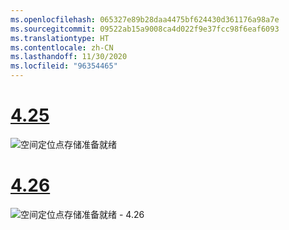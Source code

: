 ```yaml
---
ms.openlocfilehash: 065327e89b28daa4475bf624430d361176a98a7e
ms.sourcegitcommit: 09522ab15a9008ca4d022f9e37fcc98f6eaf6093
ms.translationtype: HT
ms.contentlocale: zh-CN
ms.lasthandoff: 11/30/2020
ms.locfileid: "96354465"
---
```

# <a name="425"></a>[4.25](#tab/425)

![空间定位点存储准备就绪](../images/unreal-spatialanchors-store-ready.PNG)

# <a name="426"></a>[4.26](#tab/426)

![空间定位点存储准备就绪 - 4.26](../images/local-spatial-anchors-img-01.png)